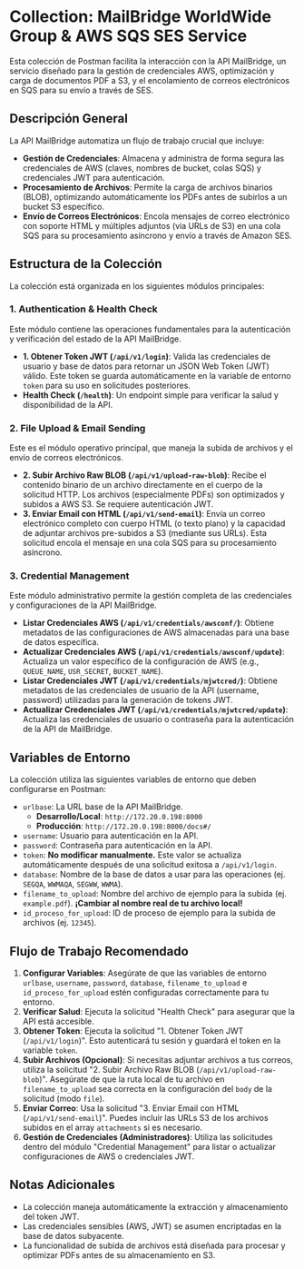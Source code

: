 # Collection: MailBridge WorldWide Group & AWS SQS SES Service

Esta colección de Postman facilita la interacción con la API MailBridge, un servicio diseñado para la gestión de credenciales AWS, optimización y carga de documentos PDF a S3, y el encolamiento de correos electrónicos en SQS para su envío a través de SES.

## Descripción General

La API MailBridge automatiza un flujo de trabajo crucial que incluye:
* **Gestión de Credenciales**: Almacena y administra de forma segura las credenciales de AWS (claves, nombres de bucket, colas SQS) y credenciales JWT para autenticación.
* **Procesamiento de Archivos**: Permite la carga de archivos binarios (BLOB), optimizando automáticamente los PDFs antes de subirlos a un bucket S3 específico.
* **Envío de Correos Electrónicos**: Encola mensajes de correo electrónico con soporte HTML y múltiples adjuntos (via URLs de S3) en una cola SQS para su procesamiento asíncrono y envío a través de Amazon SES.

## Estructura de la Colección

La colección está organizada en los siguientes módulos principales:

### 1. Authentication & Health Check
Este módulo contiene las operaciones fundamentales para la autenticación y verificación del estado de la API MailBridge.

* **1. Obtener Token JWT (`/api/v1/login`)**: Valida las credenciales de usuario y base de datos para retornar un JSON Web Token (JWT) válido. Este token se guarda automáticamente en la variable de entorno `token` para su uso en solicitudes posteriores.
* **Health Check (`/health`)**: Un endpoint simple para verificar la salud y disponibilidad de la API.

### 2. File Upload & Email Sending
Este es el módulo operativo principal, que maneja la subida de archivos y el envío de correos electrónicos.

* **2. Subir Archivo Raw BLOB (`/api/v1/upload-raw-blob`)**: Recibe el contenido binario de un archivo directamente en el cuerpo de la solicitud HTTP. Los archivos (especialmente PDFs) son optimizados y subidos a AWS S3. Se requiere autenticación JWT.
* **3. Enviar Email con HTML (`/api/v1/send-email`)**: Envía un correo electrónico completo con cuerpo HTML (o texto plano) y la capacidad de adjuntar archivos pre-subidos a S3 (mediante sus URLs). Esta solicitud encola el mensaje en una cola SQS para su procesamiento asíncrono.

### 3. Credential Management
Este módulo administrativo permite la gestión completa de las credenciales y configuraciones de la API MailBridge.

* **Listar Credenciales AWS (`/api/v1/credentials/awsconf/`)**: Obtiene metadatos de las configuraciones de AWS almacenadas para una base de datos específica.
* **Actualizar Credenciales AWS (`/api/v1/credentials/awsconf/update`)**: Actualiza un valor específico de la configuración de AWS (e.g., `QUEUE_NAME`, `USR_SECRET`, `BUCKET_NAME`).
* **Listar Credenciales JWT (`/api/v1/credentials/mjwtcred/`)**: Obtiene metadatos de las credenciales de usuario de la API (username, password) utilizadas para la generación de tokens JWT.
* **Actualizar Credenciales JWT (`/api/v1/credentials/mjwtcred/update`)**: Actualiza las credenciales de usuario o contraseña para la autenticación de la API de MailBridge.

## Variables de Entorno

La colección utiliza las siguientes variables de entorno que deben configurarse en Postman:

* `urlbase`: La URL base de la API MailBridge.
    * **Desarrollo/Local**: `http://172.20.0.198:8000`
    * **Producción**: `http://172.20.0.198:8000/docs#/`
* `username`: Usuario para autenticación en la API.
* `password`: Contraseña para autenticación en la API.
* `token`: **No modificar manualmente.** Este valor se actualiza automáticamente después de una solicitud exitosa a `/api/v1/login`.
* `database`: Nombre de la base de datos a usar para las operaciones (ej. `SEGQA`, `WWMAQA`, `SEGWW`, `WWMA`).
* `filename_to_upload`: Nombre del archivo de ejemplo para la subida (ej. `example.pdf`). **¡Cambiar al nombre real de tu archivo local!**
* `id_proceso_for_upload`: ID de proceso de ejemplo para la subida de archivos (ej. `12345`).

## Flujo de Trabajo Recomendado

1.  **Configurar Variables**: Asegúrate de que las variables de entorno `urlbase`, `username`, `password`, `database`, `filename_to_upload` e `id_proceso_for_upload` estén configuradas correctamente para tu entorno.
2.  **Verificar Salud**: Ejecuta la solicitud "Health Check" para asegurar que la API está accesible.
3.  **Obtener Token**: Ejecuta la solicitud "1. Obtener Token JWT (`/api/v1/login`)". Esto autenticará tu sesión y guardará el token en la variable `token`.
4.  **Subir Archivos (Opcional)**: Si necesitas adjuntar archivos a tus correos, utiliza la solicitud "2. Subir Archivo Raw BLOB (`/api/v1/upload-raw-blob`)". Asegúrate de que la ruta local de tu archivo en `filename_to_upload` sea correcta en la configuración del `body` de la solicitud (modo `file`).
5.  **Enviar Correo**: Usa la solicitud "3. Enviar Email con HTML (`/api/v1/send-email`)". Puedes incluir las URLs S3 de los archivos subidos en el array `attachments` si es necesario.
6.  **Gestión de Credenciales (Administradores)**: Utiliza las solicitudes dentro del módulo "Credential Management" para listar o actualizar configuraciones de AWS o credenciales JWT.

## Notas Adicionales

* La colección maneja automáticamente la extracción y almacenamiento del token JWT.
* Las credenciales sensibles (AWS, JWT) se asumen encriptadas en la base de datos subyacente.
* La funcionalidad de subida de archivos está diseñada para procesar y optimizar PDFs antes de su almacenamiento en S3.